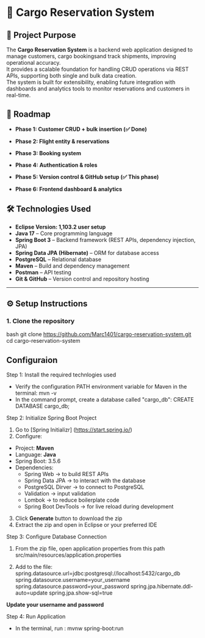 # 🚢 Cargo Reservation System

## 📌 Project Purpose

<!-- Cargo Reservation & Tracking System

Developed a Java/Spring Boot application to manage cargo bookings and track shipments, improving operational accuracy.

Designed and maintained SQL/Oracle databases, enabling efficient data retrieval and reporting.

Integrated REST APIs to automate workflows and enhance cargo handling reliability.

Airline Cargo Analytics Dashboard

Built a dashboard to monitor cargo operations and generate actionable insights for airline management.

Aggregated and analyzed data using SQL and Java, providing stakeholders with real-time visibility.

Streamlined reporting workflows, reducing manual analysis and supporting strategic decisions.-->


The **Cargo Reservation System** is a backend web application designed to manage customers, cargo bookingsand track shipments, improving operational accuracy.  
It provides a scalable foundation for handling CRUD operations via REST APIs, supporting both single and bulk data creation.  
The system is built for extensibility, enabling future integration with dashboards and analytics tools to monitor reservations and customers in real-time.

## 🚀 Roadmap

- **Phase 1: Customer CRUD + bulk insertion (✅ Done)**

- **Phase 2: Flight entity & reservations**

- **Phase 3: Booking system**

- **Phase 4: Authentication & roles**

- **Phase 5: Version control & GitHub setup (✅ This phase)**

- **Phase 6: Frontend dashboard & analytics**


## 🛠️ Technologies Used
- **Eclipse Version: 1,103.2 user setup**
- **Java 17** – Core programming language  
- **Spring Boot 3** – Backend framework (REST APIs, dependency injection, JPA)  
- **Spring Data JPA (Hibernate)** – ORM for database access  
- **PostgreSQL** – Relational database  
- **Maven** – Build and dependency management  
- **Postman** – API testing  
- **Git & GitHub** – Version control and repository hosting  

---

## ⚙️ Setup Instructions

### 1. Clone the repository

bash
git clone https://github.com/Marc1401/cargo-reservation-system.git <br>
cd cargo-reservation-system


## Configuraion

Step 1: Install the required technlogies used

- Verify the configuration PATH environment variable for Maven in the terminal: mvn -v
- In the command prompt, create a database called "cargo_db": CREATE DATABASE cargo_db;

Step 2: Initialize Spring Boot Project

1. Go to [Spring Initializr] (https://start.spring.io/)
2. Configure:
  - Project: **Maven**
  - Language: **Java**
  - Spring Boot: 3.5.6
  - Dependencies: 
     - Spring Web → to build REST APIs
     - Spring Data JPA → to interact with the database
     - PostgreSQL Dirver → to connect to PostgreSQL
     - Validation → input validation
     - Lombok → to reduce boilerplate code
     - Spring Boot DevTools → for live reload during development

3. Click  **Generate** button to download the zip
4. Extract the zip and open in Eclipse or your preferred IDE

Step 3: Configure Database Connection 

1. From the zip file, open application properties from this path src/main/resources/application.properties

2. Add to the file:
    spring.datasource.url=jdbc:postgresql://localhost:5432/cargo_db
    spring.datasource.username=your_username
    spring.datasource.password=your_password
    spring.jpa.hibernate.ddl-auto=update
    spring.jpa.show-sql=true

**Update your username and password**

Step 4: Run Application

- In the terminal, run : mvnw spring-boot:run

